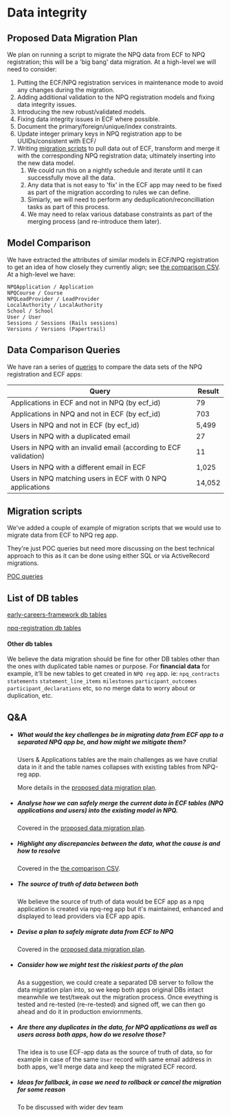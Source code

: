 # Data integrity

## Proposed Data Migration Plan

We plan on running a script to migrate the NPQ data from ECF to NPQ registration; this will be a 'big bang' data migration. At a high-level we will need to consider:

1. Putting the ECF/NPQ registration services in maintenance mode to avoid any changes during the migration.
2. Adding additional validation to the NPQ registration models and fixing data integrity issues.
3. Introducing the new robust/validated models.
4. Fixing data integrity issues in ECF where possible.
5. Document the primary/foreign/unique/index constraints.
6. Update integer primary keys in NPQ registration app to be UUIDs/consistent with ECF/
7. Writing [migration scripts](#migration-scripts) to pull data out of ECF, transform and merge it with the corresponding NPQ registration data; ultimately inserting into the new data model.
    1. We could run this on a nightly schedule and iterate until it can successfully move all the data.
    2. Any data that is not easy to 'fix' in the ECF app may need to be fixed as part of the migration according to rules we can define.
    3. Simiarly, we will need to perform any deduplication/reconcilliation tasks as part of this process.
    4. We may need to relax various database constraints as part of the merging process (and re-introduce them later).

## Model Comparison

We have extracted the attributes of similar models in ECF/NPQ registration to get an idea of how closely they currently align; see [the comparison CSV](data-integrity/ecf_npq_registration_model_comparison.csv). At a high-level we have:


```
NPQApplication / Application
NPQCourse / Course
NPQLeadProvider / LeadProvider
LocalAuthority / LocalAuthority
School / School
User / User
Sessions / Sessions (Rails sessions)
Versions / Versions (Papertrail)
```

## Data Comparison Queries

We have ran a series of [queries](data-integrity/data-comparison-queries.rb) to compare the data sets of the NPQ registration and ECF apps:

| Query                                                            | Result   |
| ---------------------------------------------------------------- | -------- |
| Applications in ECF and not in NPQ (by ecf_id)                   |  79      |
| Applications in NPQ and not in ECF (by ecf_id)                   |  703     |
| Users in NPQ and not in ECF (by ecf_id)                          |  5,499   |
| Users in NPQ with a duplicated email                             |  27      |
| Users in NPQ with an invalid email (according to ECF validation) |  11      |
| Users in NPQ with a different email in ECF                       |  1,025   |
| Users in NPQ matching users in ECF with 0 NPQ applications       |  14,052  |

## Migration scripts

We've added a couple of example of migration scripts that we would use to migrate data from ECF to NPQ reg app.

They're just POC queries but need more discussing on the best technical approach to this as it can be done using either SQL or via ActiveRecord migrations.

[POC queries](data-integrity/migration-queries.md)

## List of DB tables

[early-careers-framework db tables](data-integrity/ecf-app-db-tables.md)

[npq-registration db tables](data-integrity/npq-reg-app-db-tables.md)

#### Other db tables
We believe the data migration should be fine for other DB tables other than the ones with duplicated table names or purpose.
For **financial data** for example, it’ll be new tables to get created in `NPQ reg` app. ie: `npq_contracts` `statements` `statement_line_items` `milestones` `participant_outcomes` `participant_declarations` etc, so no merge data to worry about or duplication, etc.

## Q&A

- ##### What would the key challenges be in migrating data from ECF app to a separated NPQ app be, and how might we mitigate them?
  Users & Applications tables are the main challenges as we have crutial data in it and the table names collapses with existing tables from NPQ-reg app.

  More details in the [proposed data migration plan](#proposed-data-migration-plan).

- ##### Analyse how we can safely merge the current data in ECF tables (NPQ applications and users) into the existing model in NPQ.
  Covered in the [proposed data migration plan](#proposed-data-migration-plan).

- ##### Highlight any discrepancies between the data, what the cause is and how to resolve
  Covered in the [the comparison CSV](data-integrity/ecf_npq_registration_model_comparison.csv).

- ##### The source of truth of data between both
  We believe the source of truth of data would be ECF app as a npq application is created via npq-reg app but it's maintained, enhanced and displayed to lead providers via ECF app apis.

- ##### Devise a plan to safely migrate data from ECF to NPQ
  Covered in the [proposed data migration plan](#proposed-data-migration-plan).

- ##### Consider how we might test the riskiest parts of the plan
  As a suggestion, we could create a separated DB server to follow the data migration plan into, so we keep both apps original DBs intact meanwhile we test/tweak out the migration process. Once eveything is tested and re-tested (re-re-tested) and signed off, we can then go ahead and do it in production enviornments.

- ##### Are there any duplicates in the data, for NPQ applications as well as users across both apps, how do we resolve those?
  The idea is to use ECF-app data as the source of truth of data, so for example in case of the same `User` record with same email address in both apps, we'll merge data and keep the migrated ECF record.

- ##### Ideas for fallback, in case we need to rollback or cancel the migration for some reason
  To be discussed with wider dev team
